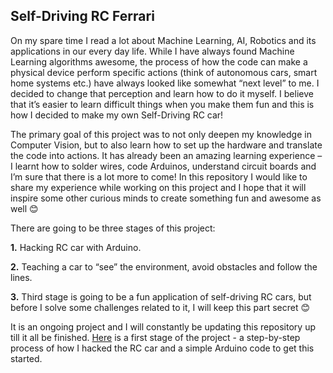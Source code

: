 ## Self-Driving RC Ferrari

On my spare time I read a lot about Machine Learning, AI, Robotics and its applications in our every day life. While I have always found Machine Learning algorithms awesome, the process of how the code can make a physical device perform specific actions (think of autonomous cars, smart home systems etc.) have always looked like somewhat “next level” to me. I decided to change that perception and learn how to do it myself. I believe that it’s easier to learn difficult things when you make them fun and this is how I decided to make my own Self-Driving RC car!

The primary goal of this project was to not only deepen my knowledge in Computer Vision, but to also learn how to set up the hardware and translate the code into actions. It has already been an amazing learning experience – I learnt how to solder wires, code Arduinos, understand circuit boards and I’m sure that there is a lot more to come! In this repository I would like to share my experience while working on this project and I hope that it will inspire some other curious minds to create something fun and awesome as well 😊

There are going to be three stages of this project:

__1.__ Hacking RC car with Arduino.

__2.__ Teaching a car to “see” the environment, avoid obstacles and follow the lines.

__3.__ Third stage is going to be a fun application of self-driving RC cars, but before I solve some challenges related to it, I will keep this part secret 😊

It is an ongoing project and I will constantly be updating this repository up till it all be finished.  [Here](./Hacking_rc_car_with_Arduino/README.md) is a first stage of the project - a step-by-step process of how I hacked the RC car and a simple Arduino code to get this started. 

